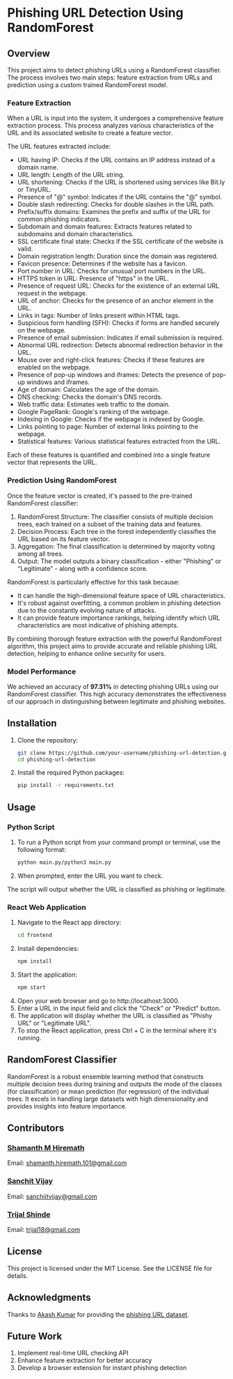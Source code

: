 # Phishing URL Detection Using RandomForest 

## Overview
This project aims to detect phishing URLs using a RandomForest classifier. The process involves two main steps: feature extraction from URLs and prediction using a custom trained RandomForest model.

### Feature Extraction

When a URL is input into the system, it undergoes a comprehensive feature extraction process. This process analyzes various characteristics of the URL and its associated website to create a feature vector.

The URL features extracted include:
- URL having IP: Checks if the URL contains an IP address instead of a domain name.
- URL length: Length of the URL string.
- URL shortening: Checks if the URL is shortened using services like Bit.ly or TinyURL.
- Presence of "@" symbol: Indicates if the URL contains the "@" symbol.
- Double slash redirecting: Checks for double slashes in the URL path.
- Prefix/suffix domains: Examines the prefix and suffix of the URL for common phishing indicators.
- Subdomain and domain features: Extracts features related to subdomains and domain characteristics.
- SSL certificate final state: Checks if the SSL certificate of the website is valid.
- Domain registration length: Duration since the domain was registered.
- Favicon presence: Determines if the website has a favicon.
- Port number in URL: Checks for unusual port numbers in the URL.
- HTTPS token in URL: Presence of "https" in the URL.
- Presence of request URL: Checks for the existence of an external URL request in the webpage.
- URL of anchor: Checks for the presence of an anchor element in the URL.
- Links in tags: Number of links present within HTML tags.
- Suspicious form handling (SFH): Checks if forms are handled securely on the webpage.
- Presence of email submission: Indicates if email submission is required.
- Abnormal URL redirection: Detects abnormal redirection behavior in the URL.
- Mouse over and right-click features: Checks if these features are enabled on the webpage.
- Presence of pop-up windows and iframes: Detects the presence of pop-up windows and iframes.
- Age of domain: Calculates the age of the domain.
- DNS checking: Checks the domain's DNS records.
- Web traffic data: Estimates web traffic to the domain.
- Google PageRank: Google's ranking of the webpage.
- Indexing in Google: Checks if the webpage is indexed by Google.
- Links pointing to page: Number of external links pointing to the webpage.
- Statistical features: Various statistical features extracted from the URL.


Each of these features is quantified and combined into a single feature vector that represents the URL.

### Prediction Using RandomForest

Once the feature vector is created, it's passed to the pre-trained RandomForest classifier:

1. RandomForest Structure: The classifier consists of multiple decision trees, each trained on a subset of the training data and features.
2. Decision Process: Each tree in the forest independently classifies the URL based on its feature vector.
3. Aggregation: The final classification is determined by majority voting among all trees.
4. Output: The model outputs a binary classification - either "Phishing" or "Legitimate" - along with a confidence score.

RandomForest is particularly effective for this task because:
- It can handle the high-dimensional feature space of URL characteristics.
- It's robust against overfitting, a common problem in phishing detection due to the constantly evolving nature of attacks.
- It can provide feature importance rankings, helping identify which URL characteristics are most indicative of phishing attempts.

By combining thorough feature extraction with the powerful RandomForest algorithm, this project aims to provide accurate and reliable phishing URL detection, helping to enhance online security for users.

### Model Performance
We achieved an accuracy of **97.31%** in detecting phishing URLs using our RandomForest classifier. This high accuracy demonstrates the effectiveness of our approach in distinguishing between legitimate and phishing websites.

## Installation
1. Clone the repository:
   ```bash
   git clone https://github.com/your-username/phishing-url-detection.git
   cd phishing-url-detection
2. Install the required Python packages:
    ```bash
    pip install -r requirements.txt
## Usage

### Python Script
1. To run a Python script from your command prompt or terminal, use the following format:
    ```bash
    python main.py/python3 main.py
2. When prompted, enter the URL you want to check.

The script will output whether the URL is classified as phishing or legitimate.

### React Web Application
1. Navigate to the React app directory:
    ```bash
    cd frontend
2. Install dependencies:
    ```bash
    npm install
3. Start the application:
    ```bash
    npm start
4. Open your web browser and go to http://localhost:3000.
5. Enter a URL in the input field and click the "Check" or "Predict" button.
6. The application will display whether the URL is classified as "Phishy URL" or "Legitimate URL".
7. To stop the React application, press Ctrl + C in the terminal where it's running.

## RandomForest Classifier
RandomForest is a robust ensemble learning method that constructs multiple decision trees during training and outputs the mode of the classes (for classification) or mean prediction (for regression) of the individual trees. It excels in handling large datasets with high dimensionality and provides insights into feature importance.

## Contributors
### [Shamanth M Hiremath](https://github.com/ShamanthHiremath)
Email: shamanth.hiremath.101@gmail.com
### [Sanchit Vijay](https://github.com/sanchiitvijay)
Email: sanchiitvijay@gmail.com
### [Trijal Shinde](https://github.com/trijal18)
Email: trijal18@gmail.com

## License
This project is licensed under the MIT License. See the LICENSE file for details.

## Acknowledgments
Thanks to [Akash Kumar](https://www.kaggle.com/akashkr) for providing the [phishing URL dataset](https://www.kaggle.com/datasets/akashkr/phishing-website-dataset).

## Future Work
1. Implement real-time URL checking API
2. Enhance feature extraction for better accuracy
3. Develop a browser extension for instant phishing detection
